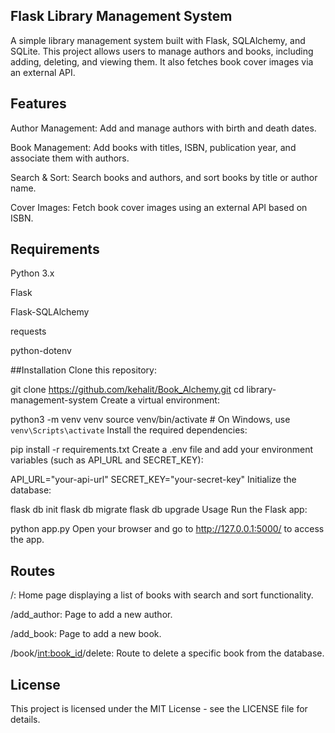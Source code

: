 ## Flask Library Management System
A simple library management system built with Flask, SQLAlchemy, and SQLite. This project allows users to manage authors and books, including adding, deleting, and viewing them. It also fetches book cover images via an external API.

## Features
Author Management: Add and manage authors with birth and death dates.

Book Management: Add books with titles, ISBN, publication year, and associate them with authors.

Search & Sort: Search books and authors, and sort books by title or author name.

Cover Images: Fetch book cover images using an external API based on ISBN.

## Requirements
Python 3.x

Flask

Flask-SQLAlchemy

requests

python-dotenv

##Installation
Clone this repository:

git clone https://github.com/kehalit/Book_Alchemy.git
cd library-management-system
Create a virtual environment:

python3 -m venv venv
source venv/bin/activate  # On Windows, use `venv\Scripts\activate`
Install the required dependencies:

pip install -r requirements.txt
Create a .env file and add your environment variables (such as API_URL and SECRET_KEY):

API_URL="your-api-url"
SECRET_KEY="your-secret-key"
Initialize the database:

flask db init
flask db migrate
flask db upgrade
Usage
Run the Flask app:

python app.py
Open your browser and go to http://127.0.0.1:5000/ to access the app.

## Routes
/: Home page displaying a list of books with search and sort functionality.

/add_author: Page to add a new author.

/add_book: Page to add a new book.

/book/<int:book_id>/delete: Route to delete a specific book from the database.

## License
This project is licensed under the MIT License - see the LICENSE file for details.

